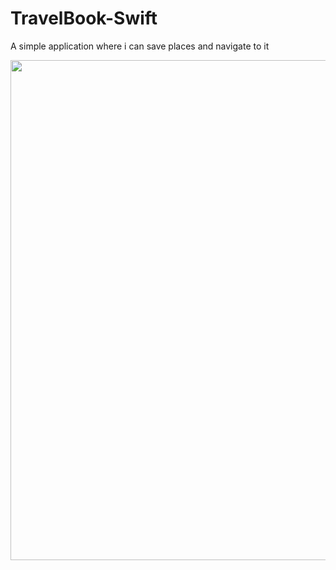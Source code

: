 # TravelBook-Swift
A simple application where i can save places and navigate to it


<img src="https://user-images.githubusercontent.com/113794954/204352146-254f6012-7f27-423e-9a7c-a3001fc4e699.jpg" width="800"/>
